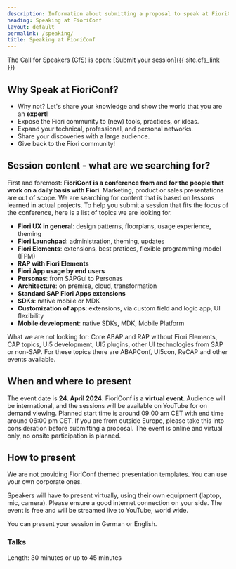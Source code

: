 ```yaml
---
description: Information about submitting a proposal to speak at FioriConf
heading: Speaking at FioriConf
layout: default
permalink: /speaking/
title: Speaking at FioriConf
---
```


The Call for Speakers (CfS) is open: [Submit your session]({{ site.cfs_link }})

## Why Speak at FioriConf?

- Why not? Let's share your knowledge and show the world that you are an **expert**!
- Expose the Fiori community to (new) tools, practices, or ideas.
- Expand your technical, professional, and personal networks.
- Share your discoveries with a large audience.
- Give back to the Fiori community!

## Session content - what are we searching for?

First and foremost: **FioriConf is a conference from and for the people that work on a daily basis with Fiori**. Marketing, product or sales presentations are out of scope. We are searching for content that is based on lessons learned in actual projects. To help you submit a session that fits the focus of the conference, here is a list of topics we are looking for. 

- **Fiori UX in general**: design patterns, floorplans, usage experience, theming
- **Fiori Launchpad**: administration, theming, updates
- **Fiori Elements**: extensions, best pratices, flexible programming model (FPM)
- **RAP with Fiori Elements**
- **Fiori App usage by end users**
- **Personas**: from SAPGui to Personas
- **Architecture**: on premise, cloud, transformation
- **Standard SAP Fiori Apps extensions**
- **SDKs**: native mobile or MDK
- **Customization of apps**: extensions, via custom field and logic app, UI flexibility
- **Mobile development**: native SDKs, MDK, Mobile Platform

What we are not looking for: Core ABAP and RAP without Fiori Elements, CAP topics, UI5 development, UI5 plugins, other UI technologies from SAP or non-SAP. For these topics there are ABAPConf, UI5con, ReCAP and other events available. 

## When and where to present

The event date is **24. April 2024**. FioriConf is a **virtual event**. Audience will be international, and the sessions will be available on YouTube for on demand viewing. Planned start time is around 09:00 am CET with end time around 06:00 pm CET. If you are from outside Europe, please take this into consideration before submitting a proposal. The event is online and virtual only, no onsite participation is planned. 

## How to present

We are not providing FioriConf themed presentation templates. You can use your own corporate ones.

Speakers will have to present virtually, using their own equipment (laptop, mic, camera). Please ensure a good internet connection on your side. The event is free and will be streamed live to YouTube, world wide.

You can present your session in German or English.

### Talks

Length: 30 minutes or up to 45 minutes
